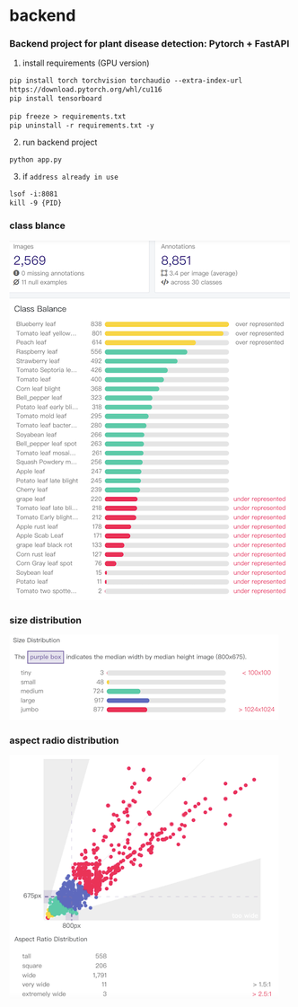 # backend

### Backend project for plant disease detection: Pytorch + FastAPI

1. install requirements (GPU version)

```shell
pip install torch torchvision torchaudio --extra-index-url https://download.pytorch.org/whl/cu116
pip install tensorboard

pip freeze > requirements.txt
pip uninstall -r requirements.txt -y
```

2. run backend project

```shell
python app.py
```

3. if `address already in use`

```shell
lsof -i:8081
kill -9 {PID}
```

### class blance

<img src="VOCdevkit/class_balance.png" alt="class balance">

### size distribution

<img src="VOCdevkit/size_distribution.png" alt="size distribution">

### aspect radio distribution

<img src="VOCdevkit/aspect_ratio_distribution.png" alt="aspect ratio distribution">